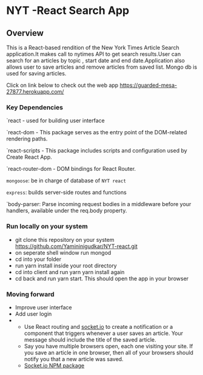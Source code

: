 # NYT -React Search App

## Overview
This is a React-based rendition of the New York Times Article Search application.It makes call to nytimes API to get search results.User can search for an articles by topic , start date and end date.Application also allows user to save articles and remove articles from saved list.
Mongo db is used for saving articles.

Click on link below to check out the web app
https://guarded-mesa-27877.herokuapp.com/

### Key Dependencies

`react - used for building user interface

`react-dom - This package serves as the entry point of the DOM-related rendering paths. 

`react-scripts - This package includes scripts and configuration used by Create React App.

`react-router-dom - DOM bindings for React Router.

`mongoose`: be in charge of database of `NYT react`

`express`: builds server-side routes and functions

`body-parser: Parse incoming request bodies in a middleware before your handlers, available under the req.body property.

### Run locally on your system
- git clone this repository on your system  https://github.com/Yamininigudkar/NYT-react.git
- on seperate shell window run mongod
- cd into your folder
- run yarn install inside your root directory
- cd into client and run yarn yarn install again
- cd back and run yarn start. This should open the app in your browser


### Moving forward
- Improve user interface
- Add user login 
- * Use React routing and [socket.io](http://socket.io) to create a notification or a component that triggers whenever a user saves an article. Your message should include the title of the saved article.
  * Say you have multiple browsers open, each one visiting your site. If you save an article in one browser, then all of your browsers should notify you that a new article was saved.
  * [Socket.io NPM package](https://www.npmjs.com/package/socket.io)